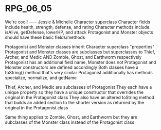# RPG_06_05
We're cool! ---- Jessie & Michelle
Character superclass
Character fields include health, strength, defense, and rating
Character methods include isAlive, getDefense, lowerHP, and attack
Protagonist and Monster objects should have these basic fields/methods

Protagonist and Monster classes inherit Character superclass "properties"
Protagonist and Monster classes are subclasses but superclasses to Thief, Archer, and Medic AND Zombie, Ghost, and Earthworm respectively
Protagonist has an additional field name, Monster does not
Protagonist and Monster constructors are defined accordingly
Both classes have a toString() method that's very similar
Protagonist additionally has methods specialize, normalize, and getName

Thief, Archer, and Medic are subclasses of Protagonist
They each have a unique property so they have a unique constructor that overrides the original in the Protagonist class
They also have an altered toString method that builds an added section to the shorter version as returned by the original in the Protagonist class

Same thing applies to Zombie, Ghost, and Earthworm but they are subclasses of the Monster class instead of the Protagonist class
